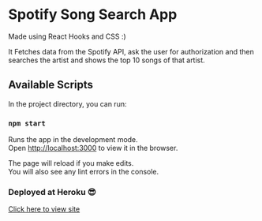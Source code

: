 # Spotify Song Search App

Made using React Hooks and CSS :)

It Fetches data from the Spotify API, ask the user for authorization and then searches the artist and shows the top 10 songs of that artist.

## Available Scripts

In the project directory, you can run:

### `npm start`

Runs the app in the development mode.\
Open [http://localhost:3000](http://localhost:3000) to view it in the browser.

The page will reload if you make edits.\
You will also see any lint errors in the console.

### Deployed at Heroku :sunglasses:

[Click here to view site](https://spotify-song-search-app.herokuapp.com/)
